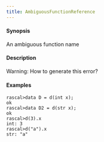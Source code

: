 ```yaml
---
title: AmbiguousFunctionReference
---
```


#### Synopsis

An ambiguous function name

#### Description

Warning: How to generate this error? 

#### Examples


```rascal-shell
rascal>data D = d(int x);
ok
rascal>data D2 = d(str x);
ok
rascal>d(3).x
int: 3
rascal>d("a").x
str: "a"
```


